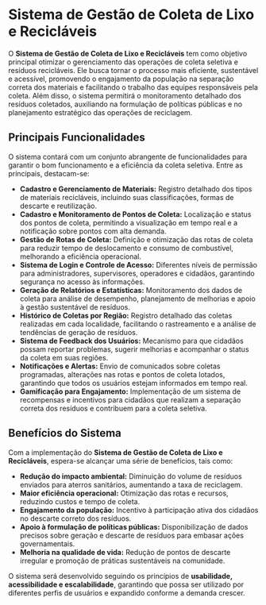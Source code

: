 # Sistema de Gestão de Coleta de Lixo e Recicláveis

O **Sistema de Gestão de Coleta de Lixo e Recicláveis** tem como objetivo principal otimizar o gerenciamento das operações de coleta seletiva e resíduos recicláveis. Ele busca tornar o processo mais eficiente, sustentável e acessível, promovendo o engajamento da população na separação correta dos materiais e facilitando o trabalho das equipes responsáveis pela coleta. Além disso, o sistema permitirá o monitoramento detalhado dos resíduos coletados, auxiliando na formulação de políticas públicas e no planejamento estratégico das operações de reciclagem.

## Principais Funcionalidades

O sistema contará com um conjunto abrangente de funcionalidades para garantir o bom funcionamento e a eficiência da coleta seletiva. Entre as principais, destacam-se:

- **Cadastro e Gerenciamento de Materiais:** Registro detalhado dos tipos de materiais recicláveis, incluindo suas classificações, formas de descarte e reutilização.
- **Cadastro e Monitoramento de Pontos de Coleta:** Localização e status dos pontos de coleta, permitindo a visualização em tempo real e a notificação sobre pontos com alta demanda.
- **Gestão de Rotas de Coleta:** Definição e otimização das rotas de coleta para reduzir tempo de deslocamento e consumo de combustível, melhorando a eficiência operacional.
- **Sistema de Login e Controle de Acesso:** Diferentes níveis de permissão para administradores, supervisores, operadores e cidadãos, garantindo segurança no acesso às informações.
- **Geração de Relatórios e Estatísticas:** Monitoramento dos dados de coleta para análise de desempenho, planejamento de melhorias e apoio à gestão sustentável de resíduos.
- **Histórico de Coletas por Região:** Registro detalhado das coletas realizadas em cada localidade, facilitando o rastreamento e a análise de tendências de geração de resíduos.
- **Sistema de Feedback dos Usuários:** Mecanismo para que cidadãos possam reportar problemas, sugerir melhorias e acompanhar o status da coleta em suas regiões.
- **Notificações e Alertas:** Envio de comunicados sobre coletas programadas, alterações nas rotas e pontos de coleta lotados, garantindo que todos os usuários estejam informados em tempo real.
- **Gamificação para Engajamento:** Implementação de um sistema de recompensas e incentivos para cidadãos que realizam a separação correta dos resíduos e contribuem para a coleta seletiva.

## Benefícios do Sistema

Com a implementação do **Sistema de Gestão de Coleta de Lixo e Recicláveis**, espera-se alcançar uma série de benefícios, tais como:

- **Redução do impacto ambiental:** Diminuição do volume de resíduos enviados para aterros sanitários, aumentando a taxa de reciclagem.
- **Maior eficiência operacional:** Otimização das rotas e recursos, reduzindo custos e tempo de coleta.
- **Engajamento da população:** Incentivo à participação ativa dos cidadãos no descarte correto dos resíduos.
- **Apoio à formulação de políticas públicas:** Disponibilização de dados precisos sobre geração e descarte de resíduos para embasar ações governamentais.
- **Melhoria na qualidade de vida:** Redução de pontos de descarte irregular e promoção de práticas sustentáveis na comunidade.

O sistema será desenvolvido seguindo os princípios de **usabilidade, acessibilidade e escalabilidade**, garantindo que possa ser utilizado por diferentes perfis de usuários e expandido conforme a demanda crescer.
